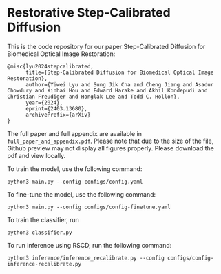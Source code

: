 # Restorative Step-Calibrated Diffusion

This is the code repository for our paper Step-Calibrated Diffusion for Biomedical Optical Image Restoration:

```
@misc{lyu2024stepcalibrated,
      title={Step-Calibrated Diffusion for Biomedical Optical Image Restoration}, 
      author={Yiwei Lyu and Sung Jik Cha and Cheng Jiang and Asadur Chowdury and Xinhai Hou and Edward Harake and Akhil Kondepudi and Christian Freudiger and Honglak Lee and Todd C. Hollon},
      year={2024},
      eprint={2403.13680},
      archivePrefix={arXiv}
}
```

The full paper and full appendix are available in `full_paper_and_appendix.pdf`. Please note that due to the size of the file, Github preview may not display all figures properly. Please download the pdf and view locally. 

To train the model, use the following command:

```
python3 main.py --config configs/config.yaml
```

To fine-tune the model, use the following command:

```
python3 main.py --config configs/config-finetune.yaml
```

To train the classifier, run 

```
python3 classifier.py
```

To run inference using RSCD, run the following command:

```
python3 inference/inference_recalibrate.py --config configs/config-inference-recalibrate.py
```
